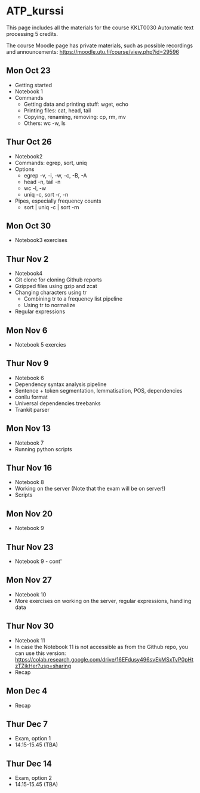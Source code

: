 # ATP_kurssi

This page includes all the materials for the course KKLT0030 Automatic text processing 5 credits. 

The course Moodle page has private materials, such as possible recordings and announcements: https://moodle.utu.fi/course/view.php?id=29596

## Mon Oct 23
* Getting started
* Notebook 1
* Commands
  * Getting data and printing stuff: wget, echo
  * Printing files: cat, head, tail
  * Copying, renaming, removing: cp, rm, mv
  * Others: wc -w, ls

## Thur Oct 26
* Notebook2
* Commands: egrep, sort, uniq
* Options
  * egrep -v, -i, -w, -c, -B, -A
  * head -n, tail -n
  * wc -l, -w
  * uniq -c, sort -r, -n
* Pipes, especially frequency counts
  * sort | uniq -c | sort -rn

## Mon Oct 30
* Notebook3 exercises

## Thur Nov 2
* Notebook4
* Git clone for cloning Github reports
* Gzipped files using gzip and zcat
* Changing characters using tr
   * Combining tr to a frequency list pipeline
   * Using tr to normalize
* Regular expressions

## Mon Nov 6
* Notebook 5 exercies

## Thur Nov 9
* Notebook 6
* Dependency syntax analysis pipeline
 * Sentence + token segmentation, lemmatisation, POS, dependencies
 * conllu format
* Universal dependencies treebanks
* Trankit parser

## Mon Nov 13
* Notebook 7
* Running python scripts

## Thur Nov 16
* Notebook 8
* Working on the server (Note that the exam will be on server!)
* Scripts

## Mon Nov 20
* Notebook 9

## Thur Nov 23
* Notebook 9 - cont'

## Mon Nov 27
* Notebook 10
* More exercises on working on the server, regular expressions, handling data

## Thur Nov 30
* Notebook 11
* In case the Notebook 11 is not accessible as from the Github repo, you can use this version: https://colab.research.google.com/drive/16EFdusy496svEkMSxTvP0pHtzTZikHer?usp=sharing
* Recap

## Mon Dec 4
* Recap

## Thur Dec 7
* Exam, option 1
* 14.15-15.45 (TBA)

## Thur Dec 14
* Exam, option 2
* 14.15-15.45 (TBA)

